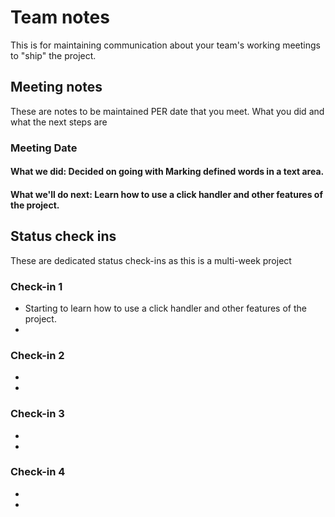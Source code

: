 # Team notes
This is for maintaining communication about your team's working meetings to "ship" the project.

## Meeting notes
These are notes to be maintained PER date that you meet. What you did and what the next steps are
### Meeting Date

#### What we did: Decided on going with Marking defined words in a text area.


#### What we'll do next: Learn how to use a click handler and other features of the project.


## Status check ins
These are dedicated status check-ins as this is a multi-week project
### Check-in 1
- Starting to learn how to use a click handler and other features of the project.
- 
### Check-in 2
- 
- 
### Check-in 3
- 
- 
### Check-in 4
- 
- 
